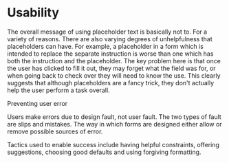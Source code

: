 # Usability

The overall message of using placeholder text is basically not to. For a variety of reasons. There are also varying degrees of unhelpfulness that placeholders can have. For example, a placeholder in a form which is intended to replace the separate instruction is worse than one which has both the instruction and the placeholder. The key problem here is that once the user has clicked to fill it out, they may forget what the field was for, or when going back to check over they will need to know the use.
This clearly suggests that although placeholders are a fancy trick, they don't actually help the user perform a task overall.

Preventing user error

Users make errors due to design fault, not user fault. The two types of fault are slips and mistakes. The way in which forms are designed either allow or remove possible sources of error.

Tactics used to enable success include having helpful constraints, offering suggestions, choosing good defaults and using forgiving formatting.

 
